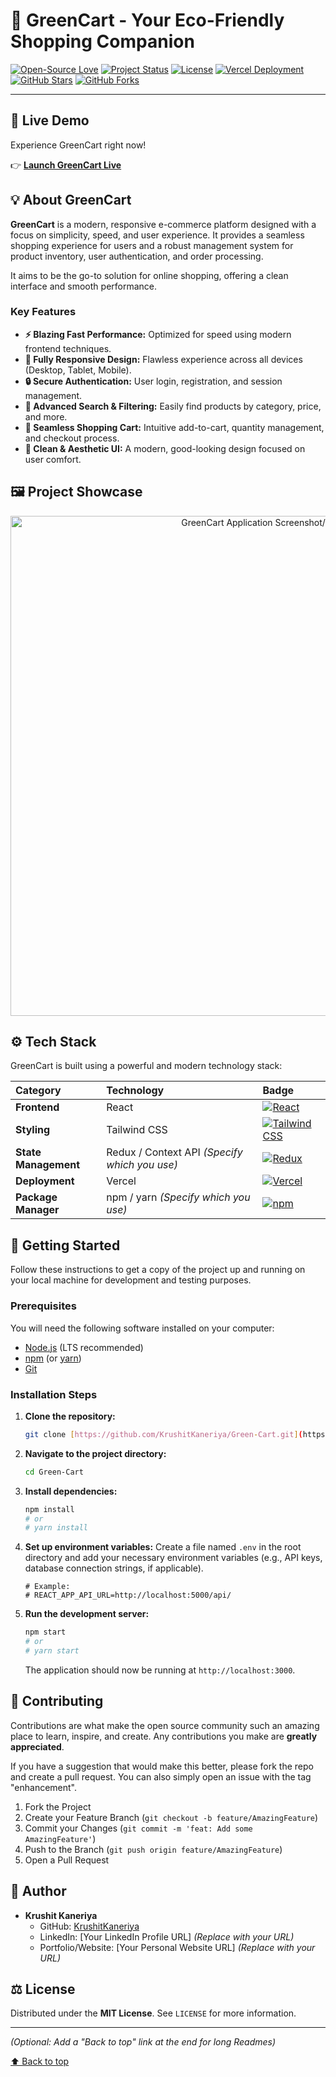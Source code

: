 # 🛒 GreenCart - Your Eco-Friendly Shopping Companion

[![Open-Source Love](https://img.shields.io/badge/Open%20Source-%E2%9D%A4-brightgreen.svg)](https://github.com/KrushitKaneriya/Green-Cart)
[![Project Status](https://img.shields.io/badge/Status-Active-blue.svg)](https://github.com/KrushitKaneriya/Green-Cart/commits/main)
[![License](https://img.shields.io/badge/License-MIT-blue.svg)](https://github.com/KrushitKaneriya/Green-Cart/blob/main/LICENSE)
[![Vercel Deployment](https://img.shields.io/badge/Deployment-Vercel-black?logo=vercel)](https://greencart-krushit.vercel.app)
[![GitHub Stars](https://img.shields.io/github/stars/KrushitKaneriya/Green-Cart?style=flat&color=yellow&label=Stars&logo=github)](https://github.com/KrushitKaneriya/Green-Cart/stargazers)
[![GitHub Forks](https://img.shields.io/github/forks/KrushitKaneriya/Green-Cart?style=flat&color=cyan&label=Forks&logo=github)](https://github.com/KrushitKaneriya/Green-Cart/network/members)

***

## 🌟 Live Demo

Experience GreenCart right now!

👉 **[Launch GreenCart Live](https://greencart-krushit.vercel.app)**

## 💡 About GreenCart

**GreenCart** is a modern, responsive e-commerce platform designed with a focus on simplicity, speed, and user experience. It provides a seamless shopping experience for users and a robust management system for product inventory, user authentication, and order processing.

It aims to be the go-to solution for online shopping, offering a clean interface and smooth performance.

### Key Features

* **⚡ Blazing Fast Performance:** Optimized for speed using modern frontend techniques.
* **📱 Fully Responsive Design:** Flawless experience across all devices (Desktop, Tablet, Mobile).
* **🔒 Secure Authentication:** User login, registration, and session management.
* **🔎 Advanced Search & Filtering:** Easily find products by category, price, and more.
* **🛒 Seamless Shopping Cart:** Intuitive add-to-cart, quantity management, and checkout process.
* **🎨 Clean & Aesthetic UI:** A modern, good-looking design focused on user comfort.

## 🖼️ Project Showcase

<p align="center">
  <img src="" alt="GreenCart Application Screenshot/Demo" width="800"/>
</p>

## ⚙️ Tech Stack

GreenCart is built using a powerful and modern technology stack:

| Category | Technology | Badge |
| :--- | :--- | :--- |
| **Frontend** | React | [![React](https://img.shields.io/badge/React-20232A?style=for-the-badge&logo=react&logoColor=61DAFB)](https://reactjs.org/) |
| **Styling** | Tailwind CSS | [![Tailwind CSS](https://img.shields.io/badge/Tailwind_CSS-38B2AC?style=for-the-badge&logo=tailwind-css&logoColor=white)](https://tailwindcss.com/) |
| **State Management** | Redux / Context API *(Specify which you use)* | [![Redux](https://img.shields.io/badge/Redux-593D88?style=for-the-badge&logo=redux&logoColor=white)](https://redux.js.org/) |
| **Deployment** | Vercel | [![Vercel](https://img.shields.io/badge/Vercel-000000?style=for-the-badge&logo=vercel&logoColor=white)](https://vercel.com/) |
| **Package Manager** | npm / yarn *(Specify which you use)* | [![npm](https://img.shields.io/badge/npm-CB3837?style=for-the-badge&logo=npm&logoColor=white)](https://www.npmjs.com/) |

## 🚀 Getting Started

Follow these instructions to get a copy of the project up and running on your local machine for development and testing purposes.

### Prerequisites

You will need the following software installed on your computer:

* [Node.js](https://nodejs.org/en/) (LTS recommended)
* [npm](https://www.npmjs.com/) (or [yarn](https://yarnpkg.com/))
* [Git](https://git-scm.com/)

### Installation Steps

1.  **Clone the repository:**
    ```bash
    git clone [https://github.com/KrushitKaneriya/Green-Cart.git](https://github.com/KrushitKaneriya/Green-Cart.git)
    ```
2.  **Navigate to the project directory:**
    ```bash
    cd Green-Cart
    ```
3.  **Install dependencies:**
    ```bash
    npm install
    # or
    # yarn install
    ```
4.  **Set up environment variables:**
    Create a file named `.env` in the root directory and add your necessary environment variables (e.g., API keys, database connection strings, if applicable).

    ```.env
    # Example:
    # REACT_APP_API_URL=http://localhost:5000/api/
    ```
5.  **Run the development server:**
    ```bash
    npm start
    # or
    # yarn start
    ```
    The application should now be running at `http://localhost:3000`.

## 🤝 Contributing

Contributions are what make the open source community such an amazing place to learn, inspire, and create. Any contributions you make are **greatly appreciated**.

If you have a suggestion that would make this better, please fork the repo and create a pull request. You can also simply open an issue with the tag "enhancement".

1.  Fork the Project
2.  Create your Feature Branch (`git checkout -b feature/AmazingFeature`)
3.  Commit your Changes (`git commit -m 'feat: Add some AmazingFeature'`)
4.  Push to the Branch (`git push origin feature/AmazingFeature`)
5.  Open a Pull Request

## 👤 Author

* **Krushit Kaneriya**
    * GitHub: [KrushitKaneriya](https://github.com/KrushitKaneriya)
    * LinkedIn: [Your LinkedIn Profile URL] *(Replace with your URL)*
    * Portfolio/Website: [Your Personal Website URL] *(Replace with your URL)*

## ⚖️ License

Distributed under the **MIT License**. See `LICENSE` for more information.

***

*(Optional: Add a "Back to top" link at the end for long Readmes)*

[⬆️ Back to top](#-greencart---your-eco-friendly-shopping-companion)

